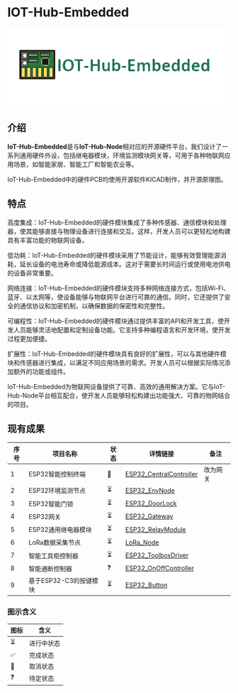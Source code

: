 
# IOT-Hub-Embedded
![](attachments/IOT-Hub-Embedded.png)

## 介绍

**IoT-Hub-Embedded**是与**IoT-Hub-Node**相对应的开源硬件平台，我们设计了一系列通用硬件外设，包括继电器模块，环境监测模块网关等，可用于各种物联网应用场景，如智能家居、智能工厂和智能农业等。

IoT-Hub-Embedded中的硬件PCB均使用开源软件KICAD制作，并开源原理图。
## 特点

高度集成：IoT-Hub-Embedded的硬件模块集成了多种传感器、通信模块和处理器，使其能够直接与物理设备进行连接和交互。这样，开发人员可以更轻松地构建具有丰富功能的物联网设备。

低功耗：IoT-Hub-Embedded的硬件模块采用了节能设计，能够有效管理能源消耗，延长设备的电池寿命或降低能源成本。这对于需要长时间运行或使用电池供电的设备非常重要。

网络连接：IoT-Hub-Embedded的硬件模块支持多种网络连接方式，包括Wi-Fi、蓝牙、以太网等，使设备能够与物联网平台进行可靠的通信。同时，它还提供了安全的通信协议和加密机制，以确保数据的保密性和完整性。

可编程性：IoT-Hub-Embedded的硬件模块通过提供丰富的API和开发工具，使开发人员能够灵活地配置和定制设备功能。它支持多种编程语言和开发环境，使开发过程更加便捷。

扩展性：IoT-Hub-Embedded的硬件模块具有良好的扩展性，可以与其他硬件模块和传感器进行集成，以满足不同应用场景的需求。开发人员可以根据实际情况添加额外的功能或组件。

IoT-Hub-Embedded为物联网设备提供了可靠、高效的通用解决方案。它与IoT-Hub-Node平台相互配合，使开发人员能够轻松构建出功能强大、可靠的物网结合的项目。


## 现有成果

| 序号  | 项目名称            | 状态  | 详情链接                                                                             | 备注   |
| --- | --------------- | --- | -------------------------------------------------------------------------------- | ---- |
| 1   | ESP32智能控制终端     | 🚫  | [ESP32_CentralController](https://github.com/IOTHubNode/ESP32_CentralController) | 改为网关 |
| 2   | ESP32环境监测节点     | ⏳   | [ESP32_EnvNode](https://github.com/IOTHubNode/ESP32_EnvNode)                     |      |
| 3   | ESP32智能门锁       | ⏳   | [ESP32_DoorLock](https://github.com/IOTHubNode/ESP32_DoorLock)                   |      |
| 4   | ESP32网关         | ⏳   | [ESP32_Gateway](https://github.com/IOTHubNode/ESP32_RelayModule)                 |      |
| 5   | ESP32通用继电器模块    | ⏳   | [ESP32_RelayModule](https://github.com/IOTHubNode/ESP32_RelayModule)             |      |
| 6   | LoRa数据采集节点      | ⏳   | [LoRa_Node](https://github.com/IOTHubNode/LoRa_Node)                             |      |
| 7   | 智能工具柜控制器        | ⏳   | [ESP32_ToolboxDriver](https://github.com/IOTHubNode/ESP32_ToolboxDriver)<br>     |      |
| 8   | 智能通断控制器         | ❓   | [ESP32_OnOffController](https://github.com/IOTHubNode/ESP32_OnOffController)     |      |
| 9   | 基于ESP32-C3的按键模块 | ⏳   | [ESP32_Button](https://github.com/IOTHubNode/ESP32_Button)<br>                   |      |

### 图示含义 

| 图标  | 含义    |
| --- | ----- |
| ⏳   | 进行中状态 |
| ✅   | 完成状态  |
| 🚫  | 取消状态  |
| ❓   | 待定状态  |
